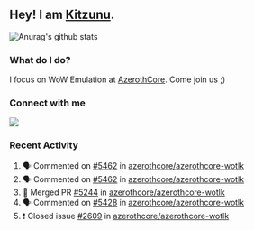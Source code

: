 ## Hey! I am [Kitzunu](https://Github.com/Kitzunu).

![Anurag's github stats](https://github-readme-stats.kitzunu.vercel.app/api?username=Kitzunu&show_icons=true)

### What do I do?

I focus on WoW Emulation at [AzerothCore](https://Github.com/AzerothCore). Come join us ;)

### Connect with me
[![](https://img.shields.io/badge/AzerothCore%20Discord-Connect%20with%20me!-green)](https://discord.com/invite/gkt4y2x)

### Recent Activity

<!--START_SECTION:activity-->
1. 🗣 Commented on [#5462](https://github.com/azerothcore/azerothcore-wotlk/issues/5462) in [azerothcore/azerothcore-wotlk](https://github.com/azerothcore/azerothcore-wotlk)
2. 🗣 Commented on [#5462](https://github.com/azerothcore/azerothcore-wotlk/issues/5462) in [azerothcore/azerothcore-wotlk](https://github.com/azerothcore/azerothcore-wotlk)
3. 🎉 Merged PR [#5244](https://github.com/azerothcore/azerothcore-wotlk/pull/5244) in [azerothcore/azerothcore-wotlk](https://github.com/azerothcore/azerothcore-wotlk)
4. 🗣 Commented on [#5428](https://github.com/azerothcore/azerothcore-wotlk/issues/5428) in [azerothcore/azerothcore-wotlk](https://github.com/azerothcore/azerothcore-wotlk)
5. ❗️ Closed issue [#2609](https://github.com/azerothcore/azerothcore-wotlk/issues/2609) in [azerothcore/azerothcore-wotlk](https://github.com/azerothcore/azerothcore-wotlk)
<!--END_SECTION:activity-->
